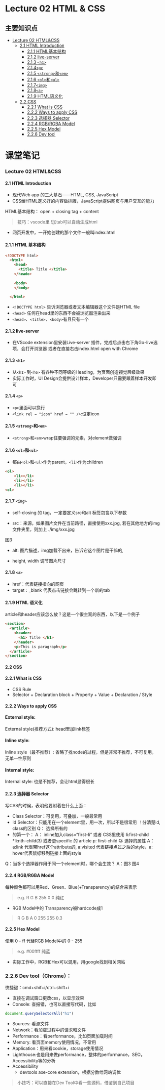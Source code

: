 # Lecture 02 HTML & CSS

## 主要知识点
  - [Lecture 02  HTML&CSS](#lecture-02-html&css)
    - [2.1 HTML Introduction](#21-html-introduction)
    	- [2.1.1 HTML基本结构](#211-html基本结构)
    	- [2.1.2 live-server](#212-live-server)
    	- [2.1.3 ```<h1>```](#213-h1)
    	- [2.1.4```<p>```](#214-p)
    	- [2.1.5 ```<strong>```和```<em>```](#215-strong和em)
    	- [2.1.6 ```<ol>```和```<ul>```](#216-ol和ul)
    	- [2.1.7```<img>```](#217-img)
    	- [2.1.8```<a>```](#218-a)
    	- [2.1.9 HTML语义化](#219-html-语义化)
    - [2.2 CSS](#22-css)
    	- [2.2.1 What is CSS](#221-what-is-css)
    	- [2.2.2 Ways to apply CSS](#222-ways-to-apply-css) 
    	- [2.2.3 选择器 Selector](#223-选择器-selector)
    	- [2.2.4 RGB/RGBA Model](#224-rgb/rgba-model)
    	- [2.2.5 Hex Model](#225-hex-model)
    	- [2.2.6 Dev tool](#226-dev-tool)

# 课堂笔记

### Lecture 02 HTML&CSS
#### 2.1 HTML Introduction
- 现代Web app 的三大基石——HTML, CSS, JavaScript 
- CSS给HTML定义好的内容做排版，JavaScript提供网页与用户交互的能力

HTML基本结构： open + closing tag + content

> 技巧：vscode里 !加tab可以自动生成html

- 网页开发中，一开始创建的那个文件一般叫index.html

#### 2.1.1 HTML 基本结构
```html
<!DOCTYPE html>
  <html>
    <head>
      <title> Title </title>
    </heade>
    
    <body> 
    </body>
 
  </html>

```

- ```<!DOCTYPE html>``` 告诉浏览器或者文本编辑器这个文件是HTML file 
- ```<head>``` 任何在head里的东西不会被浏览器渲染出来
- ```<head>```、```<title>```、```<body>```有且只有一个
#### 2.1.2  live-server
- 在VScode extension里安装Live-server 插件，完成后点击右下角Go-live选项，会打开浏览器
或者在直接右击index.html open with Chrome

####  2.1.3 ```<h1>```
- 从```<h1>``` 到```<h6>``` 有各种不同等级的Heading，为页面创造视觉层级效果
- 实际工作时，UI Design会提供设计样本，Developer只需要跟着样本开发即可

#### 2.1.4 ```<p>```
-  ```<p>```里面可以换行
- ```<link rel = "icon" href = "" />```:设定icon

#### 2.1.5 ```<strong>```和```<em>```
- ```<strong>```和```<em>```wrap住要强调的元素，对element做强调

#### 2.1.6 ```<ol>```和```<ul>```
- 都由```<ol>```和```<ul>```作为parent，```<li>```作为children
```html 
<ol>
	<li></li>
	<li></li>
	<li></li>
<ol>
```
#### 2.1.7 ```<img>```
- self-closing 的 tag，一定要定义src和alt
  标签包含以下参数

- src：来源，如果图片文件在当前路径，直接使用xxx.jpg, 若在其他地方的img文件夹里，则加上 ./img/xxx.jpg

图3

- alt:  图片描述，img加载不出来，告诉它这个图片是干嘛的, 

- height, width 调节图片尺寸

#### 2.1.8 ```<a>```
- href：代表链接指向的网页
- target：_blank  代表点击链接会跳转到一个新的tab

#### 2.1.9 HTML 语义化
article和header应该怎么放？这是一个很主观的东西，以下是一个例子
```html
<section>
  <article>
    <header>
      <h1> Title </h1>
    </header>
    <p>This is paragraph</p>
  </article>
</section>
```

####  2.2 CSS
#### 2.2.1 What is CSS
- CSS Rule
- Selector + Declaration block + Property + Value + Declaration / Style
#### 2.2.2 Ways to apply CSS
####  External style:
External style(推荐方式): head里加link标签
#### Inline style:
Inline style（最不推荐）: 省略了找node的过程，但是非常不推荐，不可复用，无单一性原则
#### Internal style:
Internal style: 也是不推荐，会让html显得很长

#### 2.2.3 选择器 Selector
写CSS的时候，表明他要附着在什么上面：
- Class Selector：可复用，可叠加，一般最常用
- Id Selector：只能用在一个element里，用一次，所以不是很常用
！分清楚id, class的区别
Q： 选择所有的<li>的第一个：
A： inline加入class=“first-li” 或者 CSS里使用 li:first-child
*li:nth-child(3) 或者更specific 的 article p: first-child
Q:  选择<a>的属性
A：a:link 代表带href这个attribute的<a>, a:visited 代表链接点过之后的style，a: hover代表鼠标移到链接上面的style

Q：当多个选择器作用于同一个element时，哪个会生效？
A：图3 图4

#### 2.2.4 RGB/RGBA Model
每种颜色都可以用Red、Green、Blue(+Transparency)的结合来表示
>e.g. 
>R  G  B
255  0  0
纯红

* RGB Model中的 Transparency被hardcode成1

>R    G    B     A
0 255  255 0.3

#### 2.2.5 Hex Model
使用 0 - ff 代替RGB Model中的 0 - 255
>e.g.
#00ffff
纯蓝

- 实际工作中，RGB和Hex可以混用，用google找到相关网站

### 2.2.6 Dev tool（Chrome）：
快捷键：cmd+shif+i/ctrl+shift+i
- 直接在调试窗口更改css，以显示效果
- Console: 查报错，也可以直接写代码，比如
```js
document.querySelectorAll("h1")
```
- Sources: 看源文件 
-	Network：看加载过程中的请求和文件
- Performance：看performance，比如页面加载时间
- Memory: 看页面memory使用情况，不常用
- Application：用来看cookie，storage使用情况
- Lighthouse:也是用来做performance，整体的performance，SEO，Accessibility等的分析
- Accessibility
  - devtools axe-core extension，根据分数给网站调优
> 小技巧：可以直接在Dev Tool中看一些源码，借鉴到自己项目



